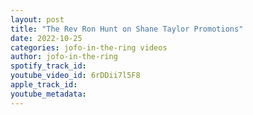 ```yaml
---
layout: post
title: "The Rev Ron Hunt on Shane Taylor Promotions"
date: 2022-10-25
categories: jofo-in-the-ring videos
author: jofo-in-the-ring
spotify_track_id: 
youtube_video_id: 6rDDii7l5F8
apple_track_id: 
youtube_metadata: 
---
```


